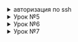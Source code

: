 
<details> 
 <summary> авторизация по ssh </summary> 
для подключения создаем файл 

```
  $ nano ~/.ssh/autorized-keys
 ```
  добавляем ключ в 1 строчку без кавычек
```
"ssh-rsa AAAAB3NzaC1yc2EAAAABJQAAAQEAqTqqZJDbs2iDZQPRXJ4jdVaeJX4nyX9Cmw8RMecY+z51VcZNyFuHUC9RHGaoS4WUz3iBCHRnootaFKhbiLNEWs0Nr+qQlN4waoSo1Y9sAtI+1DTIxGWePMglTuu4CjvHFKV1UStcU//iuvvSuYXMltopoEjUuz6qxfZHY4OztcZ5YnOU+q1NlCckEvfZmE/ZR6+MZ+DjtvoUtERNjyjnBF8kIK86UDBTSWIrVZ/b/8ZLL7gA9Px2Ri0X5NqtrZ/ZVBWuVgHJ0ktaG/opq7ywMNyWbvBLiYfS3po54jl9bxxAyDSMuN4dO1NI0BVCgTOnesth28RkXtSpq8WTwvgd6w=="  
```
даем права на файл 
```
chmod 700 /home/user_name/.ssh && chmod 600 /home/user_name/.ssh/authorized_keys
chown -R username:username /home/username/.ssh
```  
изменяем файл 
```
nano /etc/ssh/sshd_config
```
меняем PubkeyAutehentivation yes, раскоментируем AuthorazedKeysFile .ssh/authorized_keys отключаем аутентификацию по паролю PasswordAuthentication no <br>
перезапускаем службу
```
sudu systemctl restart ssh
```
</details>
<details>   
  <summary> Урок №5 </summary>
    <details> <summary> setupvpn.sh установка OVPN сервера prinunl </summary>
     
на хосте выполняем комманды

```sh
cat <<EOF> setupvpn.sh <br>
#!/bin/bash <br>
echo "deb http://repo.mongodb.org/apt/ubuntu xenial/mongodb-org/3.4 multiverse" > /etc/apt/sources.list.d/mongodb-org-3.4.list <br>
echo "deb http://repo.pritunl.com/stable/apt xenial main" > /etc/apt/sources.list.d/pritunl.list <br>
apt-key adv --keyserver hkp://keyserver.ubuntu.com --recv 0C49F3730359A14518585931BC711F9BA15703C6 <br>
apt-key adv --keyserver hkp://keyserver.ubuntu.com --recv 7568D9BB55FF9E5287D586017AE645C0CF8E292A <br>
apt-get --assume-yes update <br>
apt-get --assume-yes upgrade <br>
apt-get --assume-yes install pritunl mongodb-org <br>
systemctl start pritunl mongod <br>
systemctl enable pritunl mongod <br>
EOF <br>
```  
```sh
$ sudo bash setupvpn.sh
```
После установки открываем ссылку в браузере "https://Ip-address/setup" <br>
Далее следуем инструкциям <br><br>
[Инструкция по добавлению пользователей и серверов](https://docs.pritunl.com/docs/connecting) <br>
</details>
переход по ssh по ключам
ssh -i ~/.ssh/appuser appuser@<ipaddress>
</details>
<details>
<summary> Урок №6 </summary>
 созданы скрипты bash, для установки mongodb, ruby, puma-server
 
создан бакет > инструкция по бакетам  https://gist.github.com/Nklya/b6d1a547415b123f6b0cd0e90d208bf8 

создание инстанса по скрипту
```sh
gcloud compute instances create reddit-app1 --boot-disk-size=10GB --image-family ubuntu-1604-lts --image-project=ubuntu-os-cloud --machine-type=g1-small --tags puma-server --restart-on-failure --scopes storage-ro --metadata startup-script-url=gs://tartup-script-url/startupscript.sh
```
 </details>
   <details>
 <summary> Урок №7 </summary>
 Установлен Packer https://www.packer.io/downloads.html
 
 и подключен к gcloud
 ```sh
 gcloud auth application-default login
 ```
 Создана ветка packer-base добавлен файл сборки ubuntu16.json
 
 Проведена проверка файла
 ```sh
 packer validate ./ubuntu16.json
  ```
 
Самостоятельное задание №1, №2 и №3

Добавление файла variables.json добавлен в исключения для git,

проверка для обоих файлов сразу 
 ```sh
 packer validate -var-file ./variables.json ./ubuntu16.json
  ```
  
  Пример вынесения в файл variables.json:
  
В файле шаблона ubuntu16.json
 ```sh
  "variables":
  {
  "project_id": "null",
  },
	"builders": [
    {
	"project_id": "{{ user `project_id` }}"
	}
 ```
В файле variables.json 
  ```sh	
  {
  "project_id": "наш проект"
  }  
  ```
 Добавил опции размера диска "disk_size": "10" и теги для брандмауэра "tags": "puma-server"
 
   </details>
